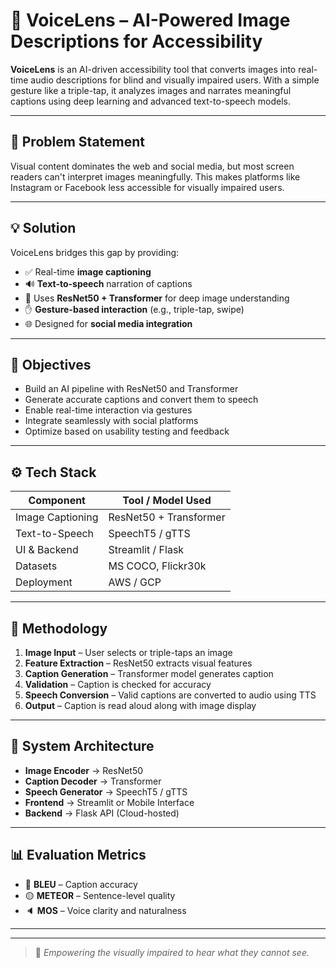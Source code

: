 # 🧠 VoiceLens – AI-Powered Image Descriptions for Accessibility

**VoiceLens** is an AI-driven accessibility tool that converts images into real-time audio descriptions for blind and visually impaired users. With a simple gesture like a triple-tap, it analyzes images and narrates meaningful captions using deep learning and advanced text-to-speech models.

---

## 🚨 Problem Statement

Visual content dominates the web and social media, but most screen readers can't interpret images meaningfully. This makes platforms like Instagram or Facebook less accessible for visually impaired users.

---

## 💡 Solution

VoiceLens bridges this gap by providing:

- ✅ Real-time **image captioning**
- 🔊 **Text-to-speech** narration of captions
- 🧠 Uses **ResNet50 + Transformer** for deep image understanding
- ✋ **Gesture-based interaction** (e.g., triple-tap, swipe)
- 🌐 Designed for **social media integration**

---

## 🎯 Objectives

- Build an AI pipeline with ResNet50 and Transformer
- Generate accurate captions and convert them to speech
- Enable real-time interaction via gestures
- Integrate seamlessly with social platforms
- Optimize based on usability testing and feedback

---

## ⚙️ Tech Stack

| Component         | Tool / Model Used         |
|------------------|---------------------------|
| Image Captioning | ResNet50 + Transformer    |
| Text-to-Speech   | SpeechT5 / gTTS           |
| UI & Backend     | Streamlit / Flask         |
| Datasets         | MS COCO, Flickr30k        |
| Deployment       | AWS / GCP                 |

---

## 🔄 Methodology

1. **Image Input** – User selects or triple-taps an image  
2. **Feature Extraction** – ResNet50 extracts visual features  
3. **Caption Generation** – Transformer model generates caption  
4. **Validation** – Caption is checked for accuracy  
5. **Speech Conversion** – Valid captions are converted to audio using TTS  
6. **Output** – Caption is read aloud along with image display  

---

## 🧱 System Architecture

- **Image Encoder** → ResNet50  
- **Caption Decoder** → Transformer  
- **Speech Generator** → SpeechT5 / gTTS  
- **Frontend** → Streamlit or Mobile Interface  
- **Backend** → Flask API (Cloud-hosted)

---

## 📊 Evaluation Metrics

- 🔵 **BLEU** – Caption accuracy  
- 🟡 **METEOR** – Sentence-level quality  
- 🔈 **MOS** – Voice clarity and naturalness  

--- 

---

> 🎯 *Empowering the visually impaired to hear what they cannot see.*
